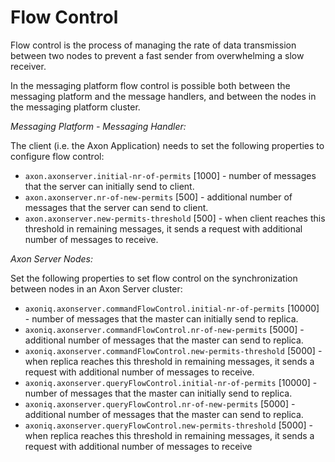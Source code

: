 # Flow Control

Flow control is the process of managing the rate of data transmission between two nodes to prevent a fast sender from overwhelming a slow receiver.

In the messaging platform flow control is possible both between the messaging platform and the message handlers, and between the nodes in the messaging platform cluster.

_Messaging Platform - Messaging Handler:_

The client \(i.e. the Axon Application\) needs to set the following properties to configure flow control:

* `axon.axonserver.initial-nr-of-permits` \[1000\] - number of messages that the server can initially send to client.
* `axon.axonserver.nr-of-new-permits` \[500\] - additional number of messages that the server can send to client.
* `axon.axonserver.new-permits-threshold` \[500\] -  when client reaches this threshold in remaining messages, it sends a request with additional number of messages to receive.

_Axon Server Nodes:_

Set the following properties to set flow control on the synchronization between nodes in an Axon Server cluster:

* `axoniq.axonserver.commandFlowControl.initial-nr-of-permits` \[10000\] - number of messages that the master can initially send to replica.
* `axoniq.axonserver.commandFlowControl.nr-of-new-permits` \[5000\] - additional number of messages that the master can send to replica.
* `axoniq.axonserver.commandFlowControl.new-permits-threshold` \[5000\] - when replica reaches this threshold in remaining messages, it sends a request with additional number of messages to receive.
* `axoniq.axonserver.queryFlowControl.initial-nr-of-permits` \[10000\] - number of messages that the master can initially send to replica.
* `axoniq.axonserver.queryFlowControl.nr-of-new-permits` \[5000\] - additional number of messages that the master can send to replica.
* `axoniq.axonserver.queryFlowControl.new-permits-threshold` \[5000\] - when replica reaches this threshold in remaining messages, it sends a request with additional number of messages to receive

